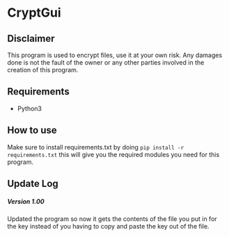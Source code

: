 # CryptGui
## Disclaimer
This program is used to encrypt files, use it at your own risk. Any damages done is not the fault of the owner or any other parties involved in the creation of this program.
## Requirements
- Python3
## How to use 
Make sure to install requirements.txt by doing `pip install -r requirements.txt` this will give you the required modules you need for this program.
## Update Log
##### Version 1.00
Updated the program so now it gets the contents of the file you put in for the key instead of you having to copy and paste the key out of the file.
